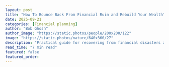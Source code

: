 ```yaml
---
layout: post
title: "How To Bounce Back From Financial Ruin and Rebuild Your Wealth"
date: 2025-09-21
categories: [Financial planning]
author: "Bob Ghosh"
author_image: "https://static.photos/people/200x200/122"
image: "https://static.photos/nature/640x360/27"
description: "Practical guide for recovering from financial disasters and strategically rebuilding wealth through proven methods."
read_time: "7 min read"
featured: false
featured_order: 
---
```


